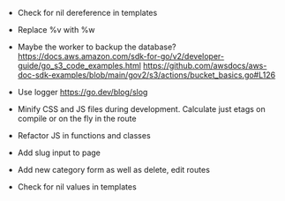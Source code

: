 
* Check for nil dereference in templates

* Replace %v with %w
* Maybe the worker to backup the database?
  https://docs.aws.amazon.com/sdk-for-go/v2/developer-guide/go_s3_code_examples.html
  https://github.com/awsdocs/aws-doc-sdk-examples/blob/main/gov2/s3/actions/bucket_basics.go#L126

* Use logger
  https://go.dev/blog/slog

* Minify CSS and JS files during development.
  Calculate just etags on compile or on the fly in the route

* Refactor JS in functions and classes
* Add slug input to page
* Add new category form as well as delete, edit routes
* Check for nil values in templates